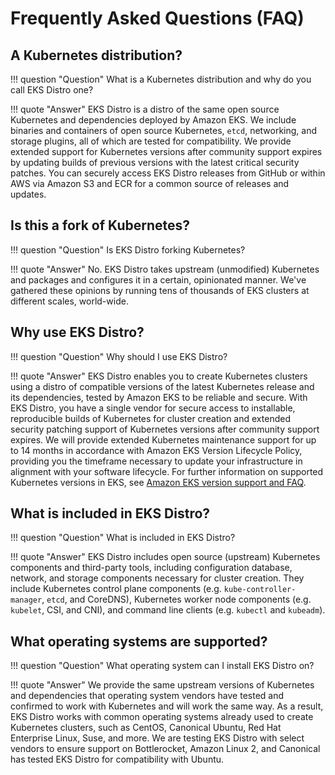 # Frequently Asked Questions (FAQ)

## A Kubernetes distribution?

!!! question "Question"
    What is a Kubernetes distribution and why do you call EKS Distro one?

!!! quote "Answer"
    EKS Distro is a distro of the same open source Kubernetes and dependencies
    deployed by Amazon EKS. We include binaries and containers of open source 
    Kubernetes, `etcd`, networking, and storage plugins, all of which are tested
    for compatibility. We provide extended support for Kubernetes versions after
    community support expires by updating builds of previous versions with the 
    latest critical security patches. You can securely access EKS Distro releases
    from GitHub or within AWS via Amazon S3 and ECR for a common source of 
    releases and updates.

## Is this a fork of Kubernetes?

!!! question "Question"
    Is EKS Distro forking Kubernetes?

!!! quote "Answer"
    No. EKS Distro takes upstream (unmodified) Kubernetes and packages and configures
    it in a certain, opinionated manner. We've gathered these opinions by
    running tens of thousands of EKS clusters at different scales, world-wide.


## Why use EKS Distro?

!!! question "Question"
    Why should I use EKS Distro?

!!! quote "Answer"
    EKS Distro enables you to create Kubernetes clusters using a distro of compatible
    versions of the latest Kubernetes release and its dependencies, tested by 
    Amazon EKS to be reliable and secure. With EKS Distro, you have a single vendor 
    for secure access to installable, reproducible builds of Kubernetes for
    cluster creation and extended security patching support of Kubernetes 
    versions after community support expires. We will provide extended Kubernetes
    maintenance support for up to 14 months in accordance with Amazon EKS 
    Version Lifecycle Policy, providing you the timeframe necessary to update 
    your infrastructure in alignment with your software lifecycle. For further
    information on supported Kubernetes versions in EKS, see
    [Amazon EKS version support and FAQ](https://docs.aws.amazon.com/eks/latest/userguide/kubernetes-versions.html#version-deprecation).

## What is included in EKS Distro?

!!! question "Question"
    What is included in EKS Distro?

!!! quote "Answer"
    EKS Distro includes open source (upstream) Kubernetes components and third-party
    tools, including configuration database, network, and storage components 
    necessary for cluster creation. They include Kubernetes control plane 
    components (e.g. `kube-controller-manager`, `etcd`, and CoreDNS), 
    Kubernetes worker node components (e.g. `kubelet`, CSI, and CNI), and
    command line clients (e.g. `kubectl` and `kubeadm`).


## What operating systems are supported?

!!! question "Question"
    What operating system can I install EKS Distro on?

!!! quote "Answer"
    We provide the same upstream versions of Kubernetes and dependencies that 
    operating system vendors have tested and confirmed to work with Kubernetes
    and will work the same way. As a result, EKS Distro works with common operating
    systems already used to create Kubernetes clusters, such as CentOS, 
    Canonical Ubuntu, Red Hat Enterprise Linux, Suse, and more. We are testing 
    EKS Distro with select vendors to ensure support on Bottlerocket, Amazon Linux 2,
    and Canonical has tested EKS Distro for compatibility with Ubuntu.
